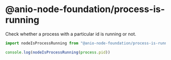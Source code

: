 # @anio-node-foundation/process-is-running

Check whether a process with a particular id is running or not.

```js
import nodeIsProcessRunning from "@anio-node-foundation/process-is-running"

console.log(nodeIsProcessRunning(process.pid))
```
